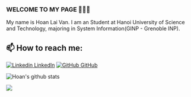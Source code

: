 ### WELCOME TO MY PAGE 👋👋👋
My name is Hoan Lai Van. I am an Student at Hanoi University of Science and Technology, majoring in System Information(GINP - Grenoble INP).
## 📫 How to reach me: 

[![Linkedin](https://i.stack.imgur.com/gVE0j.png) LinkedIn](https://www.linkedin.com/in/ho%C3%A0n-l%E1%BA%A1i-v%C4%83n-976618220/) [![GitHub](https://i.stack.imgur.com/tskMh.png) GitHub](https://github.com/hoanlv214/)



![Hoan's github stats](https://github-readme-stats-git-masterrstaa-rickstaa.vercel.app/api?username=hoanlv214&show_icons=true&theme=tokyonight&hide=contribs,prs,issues)

<a href="https://github.com/hoanlv214/chat-realtime-nodejs-mysql">
  <!-- Change the `github-readme-stats.anuraghazra1.vercel.app` to `github-readme-stats.vercel.app`  -->
  <img align="center" src="https://github-readme-stats.anuraghazra1.vercel.app/api/pin/?username=hoanlv214&repo=chat-realtime-nodejs-mysql&theme=radical" />
</a>


